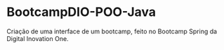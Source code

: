 # BootcampDIO-POO-Java
Criação de uma interface de um bootcamp, feito no Bootcamp Spring da Digital Inovation One. 

